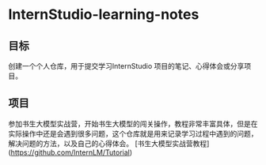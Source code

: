 # InternStudio-learning-notes

## 目标

创建一个个人仓库，用于提交学习InternStudio 项目的笔记、心得体会或分享项目。

## 项目
参加书生大模型实战营，开始书生大模型的闯关操作，教程非常丰富具体，但是在实际操作中还是会遇到很多问题，这个仓库就是用来记录学习过程中遇到的问题，解决问题的方法，以及自己的心得体会。
[书生大模型实战营教程] (https://github.com/InternLM/Tutorial)
